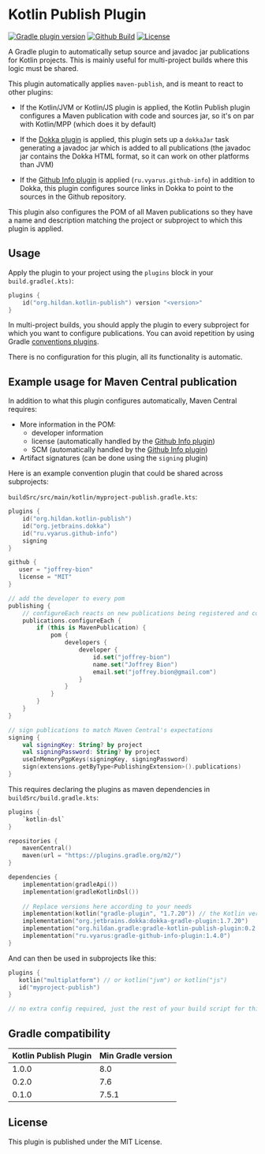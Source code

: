 # Kotlin Publish Plugin

[![Gradle plugin version](https://img.shields.io/maven-metadata/v/https/plugins.gradle.org/m2/org/hildan/gradle/gradle-kotlin-publish-plugin/maven-metadata.xml.svg?label=gradle&logo=gradle)](https://plugins.gradle.org/plugin/org.hildan.kotlin-publish)
[![Github Build](https://img.shields.io/github/actions/workflow/status/joffrey-bion/gradle-kotlin-publish-plugin/build.yml?branch=main&logo=github)](https://github.com/joffrey-bion/gradle-kotlin-publish-plugin/actions/workflows/build.yml)
[![License](https://img.shields.io/badge/license-MIT-blue.svg)](https://github.com/joffrey-bion/gradle-kotlin-publish-plugin/blob/master/LICENSE)

A Gradle plugin to automatically setup source and javadoc jar publications for Kotlin projects.
This is mainly useful for multi-project builds where this logic must be shared.

This plugin automatically applies `maven-publish`, and is meant to react to other plugins:

 * If the Kotlin/JVM or Kotlin/JS plugin is applied, the Kotlin Publish plugin configures a Maven publication with code and sources
   jar, so it's on par with Kotlin/MPP (which does it by default)

 * If the [Dokka plugin](https://github.com/Kotlin/dokka) is applied, this plugin sets up a `dokkaJar` task generating 
   a javadoc jar which is added to all publications (the javadoc jar contains the Dokka HTML format, so it can work on 
   other platforms than JVM)

 * If the [Github Info plugin](https://github.com/xvik/gradle-github-info-plugin) is applied (`ru.vyarus.github-info`)
   in addition to Dokka, this plugin configures source links in Dokka to point to the sources in the Github repository.

This plugin also configures the POM of all Maven publications so they have a name and description matching the project 
or subproject to which this plugin is applied. 

## Usage

Apply the plugin to your project using the `plugins` block in your `build.gradle(.kts)`:

```kotlin
plugins {
    id("org.hildan.kotlin-publish") version "<version>"
}
```

In multi-project builds, you should apply the plugin to every subproject for which you want to configure publications.
You can avoid repetition by using Gradle
[conventions plugins](https://docs.gradle.org/current/samples/sample_convention_plugins.html).

There is no configuration for this plugin, all its functionality is automatic.

## Example usage for Maven Central publication

In addition to what this plugin configures automatically, Maven Central requires:

* More information in the POM:
    * developer information
    * license (automatically handled by the [Github Info plugin](https://github.com/xvik/gradle-github-info-plugin))
    * SCM (automatically handled by the [Github Info plugin](https://github.com/xvik/gradle-github-info-plugin))
* Artifact signatures (can be done using the `signing` plugin)

Here is an example convention plugin that could be shared across subprojects:

`buildSrc/src/main/kotlin/myproject-publish.gradle.kts`:
```kotlin
plugins {
    id("org.hildan.kotlin-publish")
    id("org.jetbrains.dokka")
    id("ru.vyarus.github-info")
    signing
}

github {
   user = "joffrey-bion"
   license = "MIT"
}

// add the developer to every pom
publishing {
    // configureEach reacts on new publications being registered and configures them too
    publications.configureEach {
        if (this is MavenPublication) {
            pom {
                developers {
                    developer {
                        id.set("joffrey-bion")
                        name.set("Joffrey Bion")
                        email.set("joffrey.bion@gmail.com")
                    }
                }
            }
        }
    }
}

// sign publications to match Maven Central's expectations
signing {
    val signingKey: String? by project
    val signingPassword: String? by project
    useInMemoryPgpKeys(signingKey, signingPassword)
    sign(extensions.getByType<PublishingExtension>().publications)
}
```

This requires declaring the plugins as maven dependencies in `buildSrc/build.gradle.kts`:
```kotlin
plugins {
    `kotlin-dsl`
}

repositories {
    mavenCentral()
    maven(url = "https://plugins.gradle.org/m2/")
}

dependencies {
    implementation(gradleApi())
    implementation(gradleKotlinDsl())
   
    // Replace versions here according to your needs
    implementation(kotlin("gradle-plugin", "1.7.20")) // the Kotlin version used in the project
    implementation("org.jetbrains.dokka:dokka-gradle-plugin:1.7.20")
    implementation("org.hildan.gradle:gradle-kotlin-publish-plugin:0.2.0")
    implementation("ru.vyarus:gradle-github-info-plugin:1.4.0")
}
```

And can then be used in subprojects like this:

```kotlin
plugins {
   kotlin("multiplatform") // or kotlin("jvm") or kotlin("js")
   id("myproject-publish")
}

// no extra config required, just the rest of your build script for this project
```

## Gradle compatibility

| Kotlin Publish Plugin | Min Gradle version |
|-----------------------|--------------------|
| 1.0.0                 | 8.0                |
| 0.2.0                 | 7.6                |
| 0.1.0                 | 7.5.1              |

## License

This plugin is published under the MIT License.
